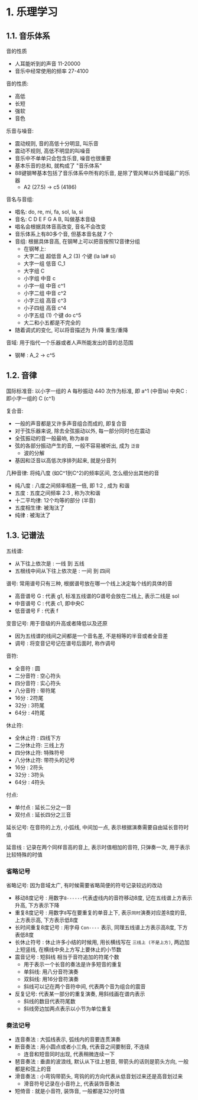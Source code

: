 # 1. 乐理学习


## 1.1. 音乐体系

音的性质
* 人耳能听到的声音 11-20000
* 音乐中经常使用的频率 27-4100

音的性质:
* 高低
* 长短
* 强软
* 音色

乐音与噪音:
* 震动规则, 音的高低十分明显, 叫乐音
* 震动不规则, 高低不明显的叫噪音
* 音乐中不单单只会包含乐音, 噪音也很重要
* 基本乐音的总和, 就构成了 "音乐体系"
* 88键钢琴基本包括了音乐体系中所有的乐音, 是除了管风琴以外音域最广的乐器
  * A2 (27.5) -> c5 (4186)

音名与音组:
* 唱名: do, re, mi, fa, sol, la, si
* 音名: C D E F G A B, 叫做基本音级
* 唱名会根据具体音高改变, 音名不会改变
* 音乐体系上有80多个音, 但基本音名就 7 个
* 音组: 根据具体音高, 在钢琴上可以把音按照12音律分组
  * 在钢琴上: 
  * 大字二组        超低音    A_2     (3) 个键 (la la# si)
  * 大字一组        低音      C_1
  * 大字组                    C
  * 小字组          中音      c
  * 小字一组        中音      c^1
  * 小字二组        中音    c^2
  * 小字三组        高音    c^3
  * 小子四组        高音         c^4
  * 小字五组 (1) 个键 do      c^5
  * 大二和小五都是不完全的 
* 随着调式的变化, 可以将音描述为 升/降  重生/重降


音域: 用于指代一个乐器或者人声所能发出的音的总范围
* 钢琴  : A_2   ->  c^5


## 1.2. 音律

国际标准音: 以小字一组的 A 每秒振动 440 次作为标准, 即 a^1  (中音la)
中央C    : 即小字一组的 C (c^1)


复合音:
* 一般的声音都是又许多声音组合而成的, 即复合音
* 对于弦乐器来说, 除去全弦振动以外, 每一部分同时也在震动
* 全弦振动的音一般最响, 称为`基音`
* 弦的各部分振动产生的音, 一般不容易被听出, 成为 `泛音`
  * 波的分解
* 基因和泛音以高低次序排列起来, 就是分音列


几种音律: 将纯八度 (如C^1到C^2)的频率区间, 怎么细分出其他的音
* 纯八度    : 八度之间频率相差一倍, 即 1:2 , 成为 和谐
* 五度      : 五度之间频率 2:3 , 称为次和谐
* 十二平均律: 12个均等的部分 (半音)
* 五度相生律: 被淘汰了
* 纯律     : 被淘汰了

## 1.3. 记谱法

五线谱:
* 从下往上依次是          : 一线 到 五线
* 五根线中间从下往上依次是 : 一间 到 四间

谱号: 常用谱号只有三种, 根据谱号放在哪一个线上决定每个线的具体的音
* 高音谱号 G  : 代表 g1, 标准五线谱的G谱号会放在二线上, 表示二线是 sol
* 中音谱号 C  : 代表 c1, 即中央C
* 低音谱号 F  : 代表 f 

变音记号: 用于音级的升高或者降低以及还原
* 因为五线谱的线间之间都是一个音名差, 不是相等的半音或者全音差
* 调号    : 将变音记号记在谱号后面时, 称作调号

音符:
* 全音符    : 圆
* 二分音符  : 空心符头
* 四分音符  : 实心符头
* 八分音符  : 带符尾
* 16分      : 2符尾
* 32分      : 3符尾
* 64分      : 4符尾

休止符:
* 全休止符  : 四线下方
* 二分休止符: 三线上方
* 四分休止符: 特殊符号
* 八分休止符: 带符头的记号
* 16分    : 2符头
* 32分    : 3符头
* 64分    : 4符头

付点: 
* 单付点  : 延长二分之一音
* 双付点  : 延长四分之三音

延长记号: 在音符的上方, 小弧线, 中间加一点, 表示根据演奏需要自由延长音符时值 

延音线  : 记录在两个同样音高的音上, 表示时值相加的音符, 只弹奏一次, 用于表示比较特殊的时值


### 省略记号

省略记号: 因为音域太广, 有时候需要省略简便的符号记录较远的改动

* 移动8度记号 : 用数字`8------`代表虚线内的音符移动8度, 记在五线谱上方表示升高, 下方表示下降
* 重复8度记号 : 用数字`8`写在要重复的单音上下, 表示`同时`演奏对应差8度的音, 上方表示高, 下方表示低8度
* 长时间重复8度记号 : 用字母 `Con----` 表示, 同理五线谱上方表示高8度, 下方表低8度
* 长休止符号  : 休止许多小结的时候用, 用长横线写在 `三线上 (不是上方)`, 两边加上短竖线, 在横线中央上方写上要休止的小节数
* 震音记号 : 短斜线 相当于音符追加的符尾个数
  * 用于表示一个长音的奏法是许多短音的重复
  * 单斜线: 用八分音符演奏
  * 双斜线: 用16分音符演奏
  * 斜线可以记在两个音符中间, 代表两个音为组合的震音
* 反复记号: 代表某一部分的重复演奏, 用斜线画在谱内表示
  * 斜线的数目代表符尾数
  * 斜线旁边加两点表示以小节为单位重复

### 奏法记号

* 连音奏法  : 大弧线表示, 弧线内的音要连贯演奏
* 断音奏法  : 用小圆点或者小三角, 代表音之间要制音, 不连续
  * 连音和短音同时出现, 代表稍微连续一下
* 琶音奏法  : 垂直的波浪线, 默认从下往上琶音, 带箭头的话则是箭头方向, 一般都是和弦上的音
* 滑音奏法  : 小弯钩带箭头, 弯钩的的方向代表从低音划过来还是高音划过来
  * 滑音符号记录在小音符上, 代表装饰音奏法
* 短倚音    : 就是小音符, 装饰音, 一般都是32分时值